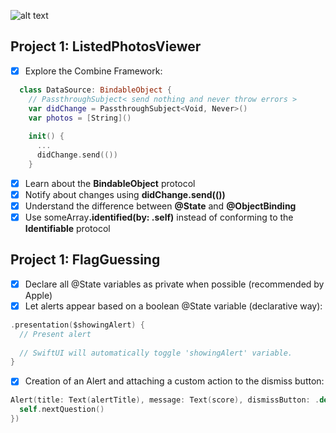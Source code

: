 ![alt text](https://i.ibb.co/0jCsnrY/banner.png)

## Project 1: ListedPhotosViewer
- [x] Explore the Combine Framework:
```Swift
  class DataSource: BindableObject {
    // PassthroughSubject< send nothing and never throw errors >
    var didChange = PassthroughSubject<Void, Never>()
    var photos = [String]()
    
    init() {
      ...
      didChange.send(())
    }
```
- [x] Learn about the <b>BindableObject</b> protocol
- [x] Notify about changes using <b>didChange.send(())</b>
- [x] Understand the difference between <b>@State</b> and <b>@ObjectBinding</b>
- [x] Use someArray<b>.identified(by: \.self)</b> instead of conforming to the <b>Identifiable</b> protocol

## Project 1: FlagGuessing
- [x] Declare all @State variables as private when possible (recommended by Apple)
- [x] Let alerts appear based on a boolean @State variable (declarative way):
```Swift
.presentation($showingAlert) { 
  // Present alert
  
  // SwiftUI will automatically toggle 'showingAlert' variable.
}
```
- [x] Creation of an Alert and attaching a custom action to the dismiss button: 
```Swift
Alert(title: Text(alertTitle), message: Text(score), dismissButton: .default(Text("Continue")) {
  self.nextQuestion()
}) 
```
